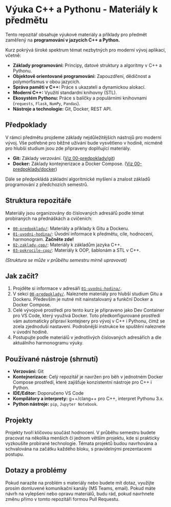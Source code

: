 # Výuka C++ a Pythonu - Materiály k předmětu

Tento repozitář obsahuje výukové materiály a příklady pro předmět zaměřený na **programování v jazycích C++ a Python.**

Kurz pokrývá široké spektrum témat nezbytných pro moderní vývoj aplikací, včetně:

* **Základy programování:** Principy, datové struktury a algoritmy v C++ a Pythonu.
* **Objektově orientované programování:** Zapouzdření, dědičnost a polymorfismus v obou jazycích.
* **Správa paměti v C++:** Práce s ukazateli a dynamickou alokací.
* **Moderní C++:** Využití standardní knihovny (STL).
* **Ekosystém Pythonu:** Práce s balíčky a populárními knihovnami (`requests`, `Flask`, `NumPy`, `Pandas`).
* **Nástroje a technologie:** Git, Docker, REST API.

## Předpoklady
V rámci předmětu projdeme základy nejdůležitějších nástrojů pro moderní vývoj. Vše potřebné pro běžné užívání bude vysvětleno v hodině, nicméně pro hlubší studium jsou zde připraveny doplňující materiály.

* **Git:** Základy verzování. ([Viz 00-predpoklady/git](./00-predpoklady/git/README.md))
* **Docker:** Základy kontejnerizace a Docker Compose. ([Viz 00-predpoklady/docker](./00-predpoklady/docker/README.md))

Dále se předpokládá základní algoritmické myšlení a znalost základů programování z předchozích semestrů.

## Struktura repozitáře

Materiály jsou organizovány do číslovaných adresářů podle témat probíraných na přednáškách a cvičeních:

* [`00-predpoklady/`](./00-predpoklady/): Materiály a příklady k Gitu a Dockeru.
* [`01-uvodni-hodina/`](./01-uvodni-hodina/README.md): Úvodní informace k předmětu, cíle, hodnocení, harmonogram. **Začněte zde!**
* [`02-zaklady-cpp/`](./02-zaklady-cpp/README.md): Materiály k základům jazyka C++.
* [`03-pokrocile-cpp/`](./03-pokrocile-cpp/README.md): Materiály k OOP, šablonám a STL v C++.
<!--
* [`04-zaklady-python/`](./04-zaklady-python/README.md): Materiály k základům jazyka Python.
* [`05-pokrocile-python/`](./05-pokrocile-python/README.md): Materiály k OOP a knihovnám v Pythonu.
* `motivacni-priklad-knihovna/`: Kompletní kód motivačního příkladu (Python backend, React frontend, PostgreSQL, Docker). -->

*(Struktura se může v průběhu semestru mírně upravovat)*

## Jak začít?

1.  Projděte si informace v adresáři [`01-uvodni-hodina/`](./01-uvodni-hodina/README.md).
2.  V sekci [`00-predpoklady/`](./00-predpoklady/README.md). Naleznete materiály pro hlubší studium Gitu a Dockeru. Především je nutné mít nainstalovaný a funkční Docker a Docker Compose.
3.  Celé vývojové prostředí pro tento kurz je připraveno jako Dev Container pro VS Code, který využívá Docker. Toto předkonfigurované prostředí vám automaticky připraví kontejnery pro vývoj v C++ i Pythonu, čímž se zcela zjednoduší nastavení. Podrobnější instrukce ke spuštění naleznete v úvodní hodině.
4.  Postupujte podle materiálů v jednotlivých číslovaných adresářích a dle aktuálního harmonogramu výuky.

## Používané nástroje (shrnutí)

* **Verzování:** Git
* **Kontejnerizace:** Celý repozitář je navržen pro běh v jednotném Docker Compose prostředí, které zajišťuje konzistentní nástroje pro C++ i Python.
* **IDE/Editor:** Doporučeno VS Code
* **Kompilátory a interprety:** g++/clang++ pro C++, interpret Pythonu 3.x.
* **Python nástroje:** `pip`, `Jupyter Notebook`.

## Projekty

Projekty tvoří klíčovou součást hodnocení. V průběhu semestru budete pracovat na několika menších či jednom větším projektu, kde si prakticky vyzkoušíte probírané technologie. Témata projektů budou navrhována a schvalována na začátku každého bloku, s pravidelnými prezentacemi postupu.

## Dotazy a problémy

Pokud narazíte na problém s materiály nebo budete mít dotaz, využijte prosím domluvené komunikační kanály (MS Teams, email). Pokud máte návrh na vylepšení nebo opravu materiálů, budu rád, pokud navrhnete změnu přímo v tomto repozitáři formou Pull Requestu.
